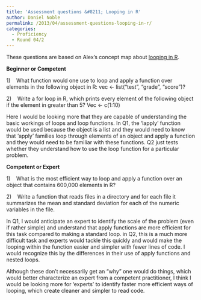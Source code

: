 ```yaml
---
title: 'Assessment questions &#8211; Looping in R'
author: Daniel Noble
permalink: /2013/04/assessment-questions-looping-in-r/
categories:
  - Proficiency
  - Round 04/2
---
```

These questions are based on Alex&#8217;s concept map about [looping in R][1].

**Beginner or Competent**

1)    What function would one use to loop and apply a function over elements in the following object in R: vec <- list(“test”, “grade”, “score”)?

2)    Write a for loop in R, which prints every element of the following object if the element in greater than 5? Vec <- c(1:10)

Here I would be looking more that they are capable of understanding the basic workings of loops and loop functions. In Q1, the &#8216;lapply&#8217; function would be used because the object is a list and they would need to know that &#8216;apply&#8217; families loop through elements of an object and apply a function and they would need to be familiar with these functions. Q2 just tests whether they understand how to use the loop function for a particular problem.

**Competent or Expert**

1)    What is the most efficient way to loop and apply a function over an object that contains 600,000 elements in R?

2)    Write a function that reads files in a directory and for each file it summarizes the mean and standard deviation for each of the numeric variables in the file.

In Q1, I would anticipate an expert to identify the scale of the problem (even if rather simple) and understand that apply functions are more efficient for this task compared to making a standard loop. in Q2, this is a much more difficult task and experts would tackle this quickly and would make the looping within the function easier and simpler with fewer lines of code. I would recognize this by the differences in their use of apply functions and nested loops.

Although these don&#8217;t necessarily get an &#8220;why&#8221; one would do things, which would better characterize an expert from a competent practitioner, I think I would be looking more for &#8216;experts&#8217; to identify faster more efficient ways of looping, which create cleaner and simpler to read code.

 [1]: http://teaching.software-carpentry.org/2013/03/26/concept-map-looping-in-r-alex-bush/
